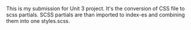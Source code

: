 This is my submission for Unit 3 project. 
It's the conversion of CSS file to scss partials. 
SCSS partials are than imported to index-es and combining them into one styles.scss.